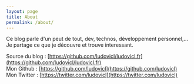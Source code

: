 ```yaml
---
layout: page
title: About
permalink: /about/
---
```


Ce blog parle d'un peut de tout, dev, technos, développement personnel,...  
Je partage ce que je découvre et trouve interessant.

Source du blog : [https://github.com/ludovicl/ludovicl.fr](https://github.com/ludovicl/ludovicl.fr)  
Mon Github : [https://github.com/ludovicl](https://github.com/ludovicl)  
Mon Twitter : [https://twitter.com/ludovicl](https://twitter.com/ludovicl)
